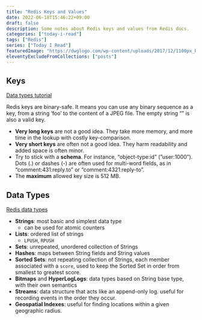 ```yaml
---
title: "Redis Keys and Values"
date: 2022-06-18T15:46:22+09:00
draft: false
description: Some notes about Redis keys and values from Redis docs.
categories: ["today-i-read"]
tags: ["Redis"]
series: ["Today I Read"]
featuredImage: "https://dwglogo.com/wp-content/uploads/2017/12/1100px_Redis_Logo_01.png"
eleventyExcludeFromCollections: ["posts"]
---
```


## Keys

[Data types tutorial](https://redis.io/docs/manual/data-types/data-types-tutorial/)

Redis keys are binary-safe. It means you can use any binary sequence as a key, from a string ‘foo’ to the content of a JPEG file. The empty string “” is also a valid key.

- **Very long keys** are not a good idea. They take more memory, and more time in the lookup with costly key-comparison.
- **Very short keys** are often not a good idea. They harm readability and added space is often minor.
- Try to stick with a **schema**. For instance, “object-type:id” (”user:1000”). Dots (.) or dashes (-) are often used for multi-word fields, as in “comment:431:reply.to” or “comment:4321:reply-to”.
- The **maximum** allowed key size is 512 MB.

## Data Types

[Redis data types](https://redis.io/docs/manual/data-types/)

- **Strings**: most basic and simplest data type
  - can be used for atomic counters
- **Lists**: ordered list of strings
  - `LPUSH`, `RPUSH`
- **Sets**: unrepeated, unordered collection of Strings
- **Hashes**: maps between String fields and String values
- **Sorted Sets**: not repeating collection of Strings, each member associated with a `score`, used to keep the Sorted Set in order from smallest to greatest score.
- **Bitmaps** and **HyperLogLogs**: data types based on String base type, with their own semantics
- **Streams**: data structure that acts like an append-only log. useful for recording events in the order they occur.
- **Geospatial Indexes**: useful for finding locations within a given geographic radius.
